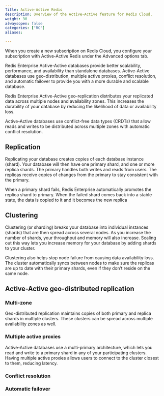 ```yaml
---
Title: Active-Active Redis
description: Overview of the Active-Active feature for Redis Cloud.
weight: 30
alwaysopen: false
categories: ["RC"]
aliases:

---
```


When you create a new subscription on Redis Cloud, you configure your subscription with Active-Active Redis under the Advanced options tab.

Redis Enterprise Active-Active databases provide better scalability, performance, and availability than standalone databases. Active-Active databases use geo-distribution, multiple active proxies, conflict resolution, and automatic failover to provide you with a more durable and scalable database.

Redis Enterprise Active-Active geo-replication distributes your replicated data across multiple nodes and availability zones. This increases the durability of your database by reducing the likelihood of data or availability loss.

Active-Active databases use conflict-free data types (CRDTs) that allow reads and writes to be distributed across multiple zones with automatic conflict resolution.

## Replication

Replicating your database creates copies of each database instance (shard). Your database will then have one primary shard, and one or more replica shards. The primary handles both writes and reads from users. The replicas receive copies of changes from the primary to stay consistent with the primary.

When a primary shard fails, Redis Enterprise automatically promotes the replica shard to primary. When the failed shard comes back into a stable state, the data is copied to it and it becomes the new replica

## Clustering

Clustering (or sharding) breaks your database into individual instances (shards) that are then spread across several nodes. As you increase the number of shards, your throughput and memory will also increase. Scaling out this way lets you increase memory for your database by adding shards to your cluster.

Clustering also helps stop node failure from causing data availability loss. The cluster automatically syncs between nodes to make sure the replicas are up to date with their primary shards, even if they don’t reside on the same node.

## Active-Active geo-distributed replication

### Multi-zone

Geo-distributed replication maintains copies of both primary and replica shards in multiple clusters. These clusters can be spread across multiple availability zones as well.

### Multiple active proxies

Active-Active databases use a multi-primary architecture, which lets you read and write to a primary shard in any of your participating clusters. Having multiple active proxies allows users to connect to the cluster closest to them, reducing latency.

### Conflict resolution

### Automatic failover
